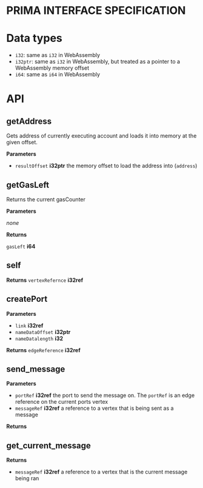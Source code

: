 # PRIMA INTERFACE SPECIFICATION

# Data types

- `i32`: same as `i32` in WebAssembly
- `i32ptr`: same as `i32` in WebAssembly, but treated as a pointer to a WebAssembly memory offset
- `i64`: same as `i64` in WebAssembly

# API
## getAddress

Gets address of currently executing account and loads it into memory at
the given offset.

**Parameters**

-   `resultOffset` **i32ptr** the memory offset to load the address into (`address`)

## getGasLeft

Returns the current gasCounter

**Parameters**

*none*

**Returns**

`gasLeft` **i64**

## self
**Returns**
`vertexRefernce` **i32ref**

## createPort
**Parameters**
- `link` **i32ref**
- `nameDataOffset` **i32ptr** 
- `nameDatalength` **i32** 

**Returns**
`edgeReference` **i32ref**

## send_message
**Parameters**

- `portRef` **i32ref**  the port to send the message on. The `portRef` is an edge reference
on the current ports vertex
- `messageRef` **i32ref** a reference to a vertex that is being sent as a message

**Returns**

## get_current_message
**Returns**
- `messageRef` **i32ref** a reference to a vertex that is the current message being ran

